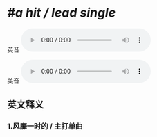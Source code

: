 # ***\#a hit / lead single*** 
英音
<audio src="./media/a hit single   a lead single 1_AAC.aac" controls="controls"></audio>

美音
<audio src="./media/a hit  single   a  lead single 2_AAC.aac" controls="controls"></audio>



  

英文释义
---
### 1.**风靡一时的 / 主打单曲**  


